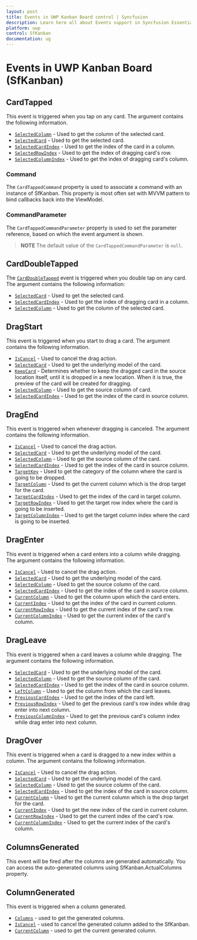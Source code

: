 ```yaml
---
layout: post
title: Events in UWP Kanban Board control | Syncfusion
description: Learn here all about Events support in Syncfusion Essential UWP Kanban Board (SfKanban) control, its elements, and more.
platform: uwp
control: SfKanban
documentation: ug
---
```


# Events in UWP Kanban Board (SfKanban)

## CardTapped

This event is triggered when you tap on any card. The argument contains the following information.

* [`SelectedColumn`](https://help.syncfusion.com/cr/uwp/Syncfusion.UI.Xaml.Kanban.KanbanDragEventArgs.html#Syncfusion_UI_Xaml_Kanban_KanbanDragEventArgs_SelectedColumn)          - Used to get the column of the selected card.
* [`SelectedCard`](https://help.syncfusion.com/cr/uwp/Syncfusion.UI.Xaml.Kanban.KanbanDragEventArgs.html#Syncfusion_UI_Xaml_Kanban_KanbanDragEventArgs_SelectedCard) 			- Used to get the selected card.
* [`SelectedCardIndex`](https://help.syncfusion.com/cr/uwp/Syncfusion.UI.Xaml.Kanban.KanbanDragEventArgs.html#Syncfusion_UI_Xaml_Kanban_KanbanDragEventArgs_SelectedCardIndex) 			- Used to get the index of the card in a column.
* [`SelectedRowIndex`](https://help.syncfusion.com/cr/uwp/Syncfusion.UI.Xaml.Kanban.KanbanDragEventArgs.html#Syncfusion_UI_Xaml_Kanban_KanbanDragEventArgs_SelectedRowIndex) - Used to get the index of dragging card's row.
* [`SelectedColumnIndex`](https://help.syncfusion.com/cr/uwp/Syncfusion.UI.Xaml.Kanban.KanbanDragEventArgs.html#Syncfusion_UI_Xaml_Kanban_KanbanDragEventArgs_SelectedColumnIndex) - Used to get the index of dragging card's column.

### Command

The `CardTappedCommand` property is used to associate a command with an instance of SfKanban. This property is most often set with MVVM pattern to bind callbacks back into the ViewModel.

### CommandParameter

The `CardTappedCommandParameter` property is used to set the parameter reference, based on which the event argument is shown.

>**NOTE**
The default value of the `CardTappedCommandParameter` is `null`.

## CardDoubleTapped

The [`CardDoubleTapped`](https://help.syncfusion.com/cr/uwp/Syncfusion.UI.Xaml.Kanban.SfKanban.html) event is triggered when you double tap on any card. The argument contains the following information:

* [`SelectedCard`](https://help.syncfusion.com/cr/uwp/Syncfusion.UI.Xaml.Kanban.KanbanDoubleTappedEventArgs.html#Syncfusion_UI_Xaml_Kanban_KanbanDoubleTappedEventArgs_SelectedCard) - Used to get the selected card.
* [`SelectedCardIndex`](https://help.syncfusion.com/cr/uwp/Syncfusion.UI.Xaml.Kanban.KanbanDoubleTappedEventArgs.html#Syncfusion_UI_Xaml_Kanban_KanbanDoubleTappedEventArgs_SelectedCardIndex) - Used to get the index of dragging card in a column.
* [`SelectedColumn`](https://help.syncfusion.com/cr/uwp/Syncfusion.UI.Xaml.Kanban.KanbanDoubleTappedEventArgs.html#Syncfusion_UI_Xaml_Kanban_KanbanDoubleTappedEventArgs_SelectedColumn) - Used to get the column of the selected card.
 
## DragStart

This event is triggered when you start to drag a card. The argument contains the following information.

* [`IsCancel`](https://help.syncfusion.com/cr/uwp/Syncfusion.UI.Xaml.Kanban.KanbanDragStartEventArgs.html#Syncfusion_UI_Xaml_Kanban_KanbanDragStartEventArgs_IsCancel)			- Used to cancel the drag action.
* [`SelectedCard`](https://help.syncfusion.com/cr/uwp/Syncfusion.UI.Xaml.Kanban.KanbanDragEventArgs.html#Syncfusion_UI_Xaml_Kanban_KanbanDragEventArgs_SelectedCard)			- Used to get the underlying model of the card.
* [`KeepCard`](https://help.syncfusion.com/cr/uwp/Syncfusion.UI.Xaml.Kanban.KanbanDragStartEventArgs.html#Syncfusion_UI_Xaml_Kanban_KanbanDragStartEventArgs_KeepCard)		- Determines whether to keep the dragged card in the source location itself, until it is dropped in a new location. When it is true, the preview of the card will be created for dragging.
* [`SelectedColumn`](https://help.syncfusion.com/cr/uwp/Syncfusion.UI.Xaml.Kanban.KanbanDragEventArgs.html#Syncfusion_UI_Xaml_Kanban_KanbanDragEventArgs_SelectedColumn) 	- Used to get the source column of card.
* [`SelectedCardIndex`](https://help.syncfusion.com/cr/uwp/Syncfusion.UI.Xaml.Kanban.KanbanDragEventArgs.html#Syncfusion_UI_Xaml_Kanban_KanbanDragEventArgs_SelectedCardIndex)		- Used to get the index of the card in source column.   

## DragEnd  

This event is triggered when whenever dragging is canceled. The argument contains the following information.

* [`IsCancel`](https://help.syncfusion.com/cr/uwp/Syncfusion.UI.Xaml.Kanban.KanbanDragEndEventArgs.html#Syncfusion_UI_Xaml_Kanban_KanbanDragEndEventArgs_IsCancel)			- Used to cancel the drag action.
* [`SelectedCard`](https://help.syncfusion.com/cr/uwp/Syncfusion.UI.Xaml.Kanban.KanbanDragEventArgs.html#Syncfusion_UI_Xaml_Kanban_KanbanDragEventArgs_SelectedCard)			- Used to get the underlying model of the card.
* [`SelectedColumn`](https://help.syncfusion.com/cr/uwp/Syncfusion.UI.Xaml.Kanban.KanbanDragEventArgs.html#Syncfusion_UI_Xaml_Kanban_KanbanDragEventArgs_SelectedColumn) 	- Used to get the source column of the card.
* [`SelectedCardIndex`](https://help.syncfusion.com/cr/uwp/Syncfusion.UI.Xaml.Kanban.KanbanDragEventArgs.html#Syncfusion_UI_Xaml_Kanban_KanbanDragEventArgs_SelectedCardIndex)		- Used to get the index of the card in source column.
* [`TargetKey`](https://help.syncfusion.com/cr/uwp/Syncfusion.UI.Xaml.Kanban.KanbanDragEndEventArgs.html#Syncfusion_UI_Xaml_Kanban_KanbanDragEndEventArgs_TargetKey) 	- Used to get the category of the column where the card is going to be dropped.
* [`TargetColumn`](https://help.syncfusion.com/cr/uwp/Syncfusion.UI.Xaml.Kanban.KanbanDragEndEventArgs.html#Syncfusion_UI_Xaml_Kanban_KanbanDragEndEventArgs_TargetColumn)	- Used to get the current column which is the drop target for the card.
* [`TargetCardIndex`](https://help.syncfusion.com/cr/uwp/Syncfusion.UI.Xaml.Kanban.KanbanDragEndEventArgs.html#Syncfusion_UI_Xaml_Kanban_KanbanDragEndEventArgs_TargetCardIndex)		- Used to get the index of the card in target column.
* [`TargetRowIndex`](https://help.syncfusion.com/cr/uwp/Syncfusion.UI.Xaml.Kanban.KanbanDragEndEventArgs.html#Syncfusion_UI_Xaml_Kanban_KanbanDragEndEventArgs_TargetRowIndex) - Used to get the target row index where the card is going to be inserted.
* [`TargetColumnIndex`](https://help.syncfusion.com/cr/uwp/Syncfusion.UI.Xaml.Kanban.KanbanDragEndEventArgs.html#Syncfusion_UI_Xaml_Kanban_KanbanDragEndEventArgs_TargetColumnIndex) - Used to get the target column index where the card is going to be inserted.

## DragEnter 

This event is triggered when a card enters into a column while dragging. The argument contains the following information.

* [`IsCancel`](https://help.syncfusion.com/cr/uwp/Syncfusion.UI.Xaml.Kanban.KanbanDragEnterEventArgs.html#Syncfusion_UI_Xaml_Kanban_KanbanDragEnterEventArgs_IsCancel)				- Used to cancel the drag action.
* [`SelectedCard`](https://help.syncfusion.com/cr/uwp/Syncfusion.UI.Xaml.Kanban.KanbanDragEventArgs.html#Syncfusion_UI_Xaml_Kanban_KanbanDragEventArgs_SelectedCard)				- Used to get the underlying model of the card.
* [`SelectedColumn`](https://help.syncfusion.com/cr/uwp/Syncfusion.UI.Xaml.Kanban.KanbanDragEventArgs.html#Syncfusion_UI_Xaml_Kanban_KanbanDragEventArgs_SelectedColumn) 		- Used to get the source column of the card.
* [`SelectedCardIndex`](https://help.syncfusion.com/cr/uwp/Syncfusion.UI.Xaml.Kanban.KanbanDragEventArgs.html#Syncfusion_UI_Xaml_Kanban_KanbanDragEventArgs_SelectedCardIndex)			- Used to get the index of the card in source column.
* [`CurrentColumn`](https://help.syncfusion.com/cr/uwp/Syncfusion.UI.Xaml.Kanban.KanbanDragEnterEventArgs.html#Syncfusion_UI_Xaml_Kanban_KanbanDragEnterEventArgs_CurrentColumn)		- Used to get the column upon which the card enters.
* [`CurrentIndex`](https://help.syncfusion.com/cr/uwp/Syncfusion.UI.Xaml.Kanban.KanbanDragEnterEventArgs.html#Syncfusion_UI_Xaml_Kanban_KanbanDragEnterEventArgs_CurrentIndex)			- Used to get the index of the card in current column.
* [`CurrentRowIndex`](https://help.syncfusion.com/cr/uwp/Syncfusion.UI.Xaml.Kanban.KanbanDragEnterEventArgs.html#Syncfusion_UI_Xaml_Kanban_KanbanDragEnterEventArgs_CurrentRowIndex) - Used to get the current index of the card's row.
* [`CurrentColumnIndex`](https://help.syncfusion.com/cr/uwp/Syncfusion.UI.Xaml.Kanban.KanbanDragEnterEventArgs.html#Syncfusion_UI_Xaml_Kanban_KanbanDragEnterEventArgs_CurrentColumnIndex) - Used to get the current index of the card's column.

## DragLeave 

This event is triggered when a card leaves a column while dragging. The argument contains the following information.

* [`SelectedCard`](https://help.syncfusion.com/cr/uwp/Syncfusion.UI.Xaml.Kanban.KanbanDragEventArgs.html#Syncfusion_UI_Xaml_Kanban_KanbanDragEventArgs_SelectedCard)                - Used to get the underlying model of the card.
* [`SelectedColumn`](https://help.syncfusion.com/cr/uwp/Syncfusion.UI.Xaml.Kanban.KanbanDragEventArgs.html#Syncfusion_UI_Xaml_Kanban_KanbanDragEventArgs_SelectedColumn)        - Used to get the source column of the card.
* [`SelectedCardIndex`](https://help.syncfusion.com/cr/uwp/Syncfusion.UI.Xaml.Kanban.KanbanDragEventArgs.html#Syncfusion_UI_Xaml_Kanban_KanbanDragEventArgs_SelectedCardIndex)         - Used to get the index of the card in source column.
* [`LeftColumn`](https://help.syncfusion.com/cr/uwp/Syncfusion.UI.Xaml.Kanban.KanbanDragLeaveEventArgs.html#Syncfusion_UI_Xaml_Kanban_KanbanDragLeaveEventArgs_LeftColumn)		- Used to get the column from which the card leaves.
* [`PreviousCardIndex`](https://help.syncfusion.com/cr/uwp/Syncfusion.UI.Xaml.Kanban.KanbanDragLeaveEventArgs.html#Syncfusion_UI_Xaml_Kanban_KanbanDragLeaveEventArgs_PreviousCardIndex)   -   Used to get the index of the card left.
* [`PreviousRowIndex`](https://help.syncfusion.com/cr/uwp/Syncfusion.UI.Xaml.Kanban.KanbanDragLeaveEventArgs.html#Syncfusion_UI_Xaml_Kanban_KanbanDragLeaveEventArgs_PreviousRowIndex) - Used to get the previous card's row index while drag enter into next column.
* [`PreviousColumnIndex`](https://help.syncfusion.com/cr/uwp/Syncfusion.UI.Xaml.Kanban.KanbanDragLeaveEventArgs.html#Syncfusion_UI_Xaml_Kanban_KanbanDragLeaveEventArgs_PreviousColumnIndex) - Used to get the previous card's column index while drag enter into next column.


## DragOver

This event is triggered when a card is dragged to a new index within a column. The argument contains the following information.

* [`IsCancel`](https://help.syncfusion.com/cr/uwp/Syncfusion.UI.Xaml.Kanban.KanbanDragOverEventArgs.html#Syncfusion_UI_Xaml_Kanban_KanbanDragOverEventArgs_IsCancel)			- Used to cancel the drag action.
* [`SelectedCard`](https://help.syncfusion.com/cr/uwp/Syncfusion.UI.Xaml.Kanban.KanbanDragEventArgs.html#Syncfusion_UI_Xaml_Kanban_KanbanDragEventArgs_SelectedCard)			- Used to get the underlying model of the card.
* [`SelectedColumn`](https://help.syncfusion.com/cr/uwp/Syncfusion.UI.Xaml.Kanban.KanbanDragEventArgs.html#Syncfusion_UI_Xaml_Kanban_KanbanDragEventArgs_SelectedColumn) 	- Used to get the source column of the card.
* [`SelectedCardIndex`](https://help.syncfusion.com/cr/uwp/Syncfusion.UI.Xaml.Kanban.KanbanDragEventArgs.html#Syncfusion_UI_Xaml_Kanban_KanbanDragEventArgs_SelectedCardIndex)		- Used to get the index of the card in source column.
* [`CurrentColumn`](https://help.syncfusion.com/cr/uwp/Syncfusion.UI.Xaml.Kanban.KanbanDragOverEventArgs.html#Syncfusion_UI_Xaml_Kanban_KanbanDragOverEventArgs_CurrentColumn)	- Used to get the current column which is the drop target for the card.
* [`CurrentIndex`](https://help.syncfusion.com/cr/uwp/Syncfusion.UI.Xaml.Kanban.KanbanDragOverEventArgs.html#Syncfusion_UI_Xaml_Kanban_KanbanDragOverEventArgs_CurrentIndex)		- Used to get the new index of the card in current column.
* [`CurrentRowIndex`](https://help.syncfusion.com/cr/uwp/Syncfusion.UI.Xaml.Kanban.KanbanDragOverEventArgs.html#Syncfusion_UI_Xaml_Kanban_KanbanDragOverEventArgs_CurrentRowIndex) - Used to get the current index of the card's row.
* [`CurrentColumnIndex`](https://help.syncfusion.com/cr/uwp/Syncfusion.UI.Xaml.Kanban.KanbanDragOverEventArgs.html#Syncfusion_UI_Xaml_Kanban_KanbanDragOverEventArgs_CurrentColumnIndex) - Used to get the current index of the card's column.

## ColumnsGenerated 

This event will be fired after the columns are generated automatically. You can access the auto-generated columns using SfKanban.ActualColumns property.


## ColumnGenerated

This event is triggered when a column generated.

* [`Columns`](https://help.syncfusion.com/cr/uwp/Syncfusion.UI.Xaml.Kanban.KanbanColumnsGeneratedEventArgs.html#Syncfusion_UI_Xaml_Kanban_KanbanColumnsGeneratedEventArgs_Columns)  -  used to get the generated columns.
* [`IsCancel`](https://help.syncfusion.com/cr/uwp/Syncfusion.UI.Xaml.Kanban.KanbanColumnGeneratedEventArgs.html#Syncfusion_UI_Xaml_Kanban_KanbanColumnGeneratedEventArgs_IsCancel)   -  used to cancel the generated column added to the SfKanban.
* [`CurrentColumn`](https://help.syncfusion.com/cr/uwp/Syncfusion.UI.Xaml.Kanban.KanbanColumnGeneratedEventArgs.html#Syncfusion_UI_Xaml_Kanban_KanbanColumnGeneratedEventArgs_CurrentColumn)   -   used to get the current generated column.
